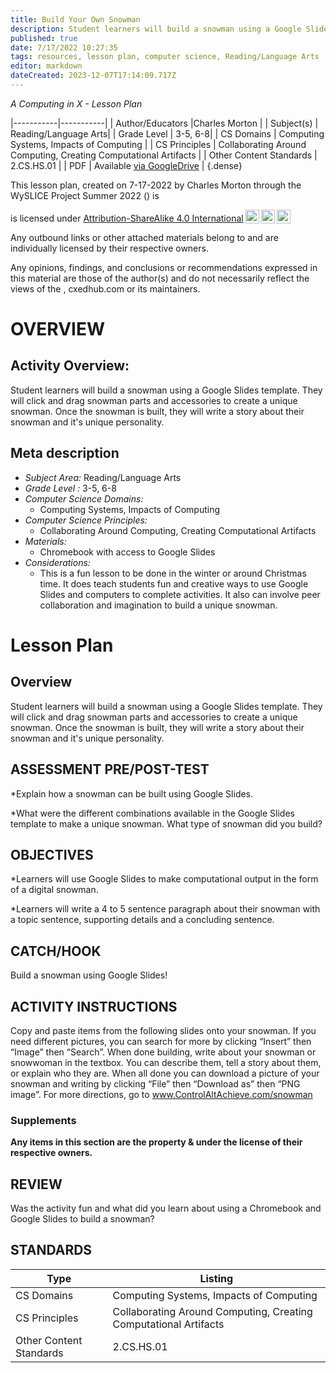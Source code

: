 ```yaml
---
title: Build Your Own Snowman
description: Student learners will build a snowman using a Google Slides template.  They will click and drag snowman parts and accessories to create a unique snowman.  Once the snowman is built, they will write a story about their snowman and it's unique personality.
published: true
date: 7/17/2022 10:27:35
tags: resources, lesson plan, computer science, Reading/Language Arts 
editor: markdown
dateCreated: 2023-12-07T17:14:09.717Z
---
```

*A Computing in X - Lesson Plan*

|-----------|-----------|
| Author/Educators |Charles Morton |
| Subject(s) | Reading/Language Arts|
| Grade Level | 3-5, 6-8|
| CS Domains | Computing Systems, Impacts of Computing |
| CS Principles | Collaborating Around Computing, Creating Computational Artifacts |
| Other Content Standards | 2.CS.HS.01 | 
| PDF | Available [via GoogleDrive]() |
{.dense}






This lesson plan, created on 7-17-2022 by Charles Morton through the  WySLICE Project Summer 2022 () is  <p xmlns:cc="http://creativecommons.org/ns#" >  is licensed under <a href="http://creativecommons.org/licenses/by-sa/4.0/?ref=chooser-v1" target="_blank" rel="license noopener noreferrer" style="display:inline-block;">Attribution-ShareAlike 4.0 International<img style="height:22px!important;margin-left:3px;vertical-align:text-bottom;" src="https://mirrors.creativecommons.org/presskit/icons/cc.svg?ref=chooser-v1"><img style="height:22px!important;margin-left:3px;vertical-align:text-bottom;" src="https://mirrors.creativecommons.org/presskit/icons/by.svg?ref=chooser-v1"><img style="height:22px!important;margin-left:3px;vertical-align:text-bottom;" src="https://mirrors.creativecommons.org/presskit/icons/sa.svg?ref=chooser-v1"></a></p>


Any outbound links or other attached materials belong to and are individually licensed by their respective owners. 


Any opinions, findings, and conclusions or recommendations expressed in this material are those of the author(s) and do not necessarily reflect the views of the , cxedhub.com or its maintainers.


# OVERVIEW
## Activity Overview:  
Student learners will build a snowman using a Google Slides template.  They will click and drag snowman parts and accessories to create a unique snowman.  Once the snowman is built, they will write a story about their snowman and it's unique personality.
## Meta description
+ *Subject Area:* Reading/Language Arts 
+ *Grade Level :* 3-5, 6-8 
+ *Computer Science Domains:*
   + Computing Systems, Impacts of Computing
+ *Computer Science Principles:*
   + Collaborating Around Computing, Creating Computational Artifacts
+ *Materials:* 
   + Chromebook with access to Google Slides
+ *Considerations:*
   + This is a fun lesson to be done in the winter or around Christmas time.  It does teach students fun and creative ways to use Google Slides and computers to complete activities.  It also can involve peer collaboration and imagination to build a unique snowman.


# Lesson Plan
## Overview
Student learners will build a snowman using a Google Slides template.  They will click and drag snowman parts and accessories to create a unique snowman.  Once the snowman is built, they will write a story about their snowman and it's unique personality.
## ASSESSMENT PRE/POST-TEST
*Explain how a snowman can be built using Google Slides.


*What were the different combinations available in the Google Slides template to make a unique snowman.  What type of snowman did you build?
## OBJECTIVES
*Learners will use Google Slides to make computational output in the form of a digital snowman.


*Learners will write a 4 to 5 sentence paragraph about their snowman with a topic sentence, supporting details and a concluding sentence.


## CATCH/HOOK
Build a snowman using Google Slides!


## ACTIVITY INSTRUCTIONS
Copy and paste items from the following slides onto your snowman.
If you need different pictures, you can search for more by clicking “Insert” then “Image” then “Search”.
When done building, write about your snowman or snowwoman in the textbox. You can describe them, tell a story about them, or explain who they are.
When all done you can download a picture of your snowman and writing by clicking “File” then “Download as” then “PNG image”.
For more directions, go to www.ControlAltAchieve.com/snowman


### Supplements
**Any items in this section are the property & under the license of their respective owners.**






## REVIEW
Was the activity fun and what did you learn about using a Chromebook and Google Slides to build a snowman?
## STANDARDS        
| Type | Listing | 
|-----------|-----------|
| CS Domains  | Computing Systems, Impacts of Computing|
| CS Principles   | Collaborating Around Computing, Creating Computational Artifacts|
| Other Content Standards | 2.CS.HS.01  |